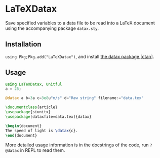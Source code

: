 # LaTeXDatax
Save specified variables to a data file to be read into a LaTeX document using
the accompanying package `datax.sty`.

## Installation
`using Pkg;Pkg.add("LaTeXDatax")`, and install [the datax package
[ctan]](https://ctan.org/tex-archive/macros/latex/contrib/datax).

## Usage
```julia
using LaTeXDatax, Unitful
a = 25;

@datax a b=3a c=3e8u"m/s" d="Raw string" filename:="data.tex"
```

```latex
\documentclass{article}
\usepackage{siunitx}
\usepackage[dataxfile=data.tex]{datax}

\begin{document}
The speed of light is \datax{c}.
\end{document}
```

More detailed usage information is in the docstrings of the code, run `?@datax`
in REPL to read them.
